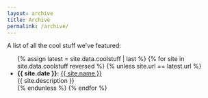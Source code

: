 ```yaml
---
layout: archive
title: Archive
permalink: /archive/
---
```


A list of all the cool stuff we've featured:

<ul>
{% assign latest = site.data.coolstuff | last %}
{% for site in site.data.coolstuff reversed %}
  {% unless site.url == latest.url %}
    <li><strong>{{ site.date }}:</strong> <a href="{{ site.url }}">{{ site.name }}</a>
      <br>{{ site.description }}</li>
  {% endunless %}
{% endfor %}
</ul>
